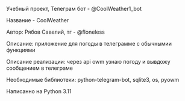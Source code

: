 Учебный проект, Телеграм бот - @CoolWeather1_bot

Название - CoolWeather


Автор: Рябов Савелий, тг - @floneless

Описание: приложение для погоды в телеграмме с обычнымии функциями

Описание реализации: через api owm узнаю погоду и вывдожу сообщением в телеграме

Необходимые библиотеки: python-telegram-bot, sqlite3, os, pyowm

Написанно на Python 3.11